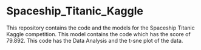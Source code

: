 # Spaceship_Titanic_Kaggle
This repository contains the code and the models for the Spaceship Titanic Kaggle competition. This model contains the code which has the score of 79.892.  This code has the Data Analysis and the t-sne plot of the data.

